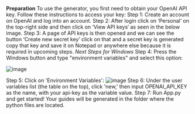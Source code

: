 **Preparation**
To use the generator, you first need to obtain your OpenAI API key. Follow these instructions to access your key:
  Step 1: Create an account on OpenAI and log into an account.
  Step 2: After login click on ‘Personal‘ on the top-right side and then click on ‘View API keys‘ as seen in the below image.
  Step 3: A page of API keys is then opened and we can see the button ‘Create new secret key’ click on that and a secret key is generated copy that key and save it on Notepad or anywhere else because it is required in upcoming steps.
  _Next Steps for Windows_
  Step 4: Press the Windows button and type "environment variables" and select this option:
  
  ![image](https://github.com/ngholomennod/StudyGuideGenerator/assets/116604264/a276c973-7066-4b19-a5a6-a4170c894a40)
  
  Step 5: Click on 'Environment Variables':
  ![image](https://github.com/ngholomennod/StudyGuideGenerator/assets/116604264/a882af74-6e8a-43b4-b6f6-3c1498b2e2b7)
  Step 6: Under the user variables list (the table on the top), click 'new,' then input OPENAI_API_KEY as the name, with your api-key as the variable value.
  Step 7: Run App.py and get started! Your guides will be generated in the folder where the python files are located.
